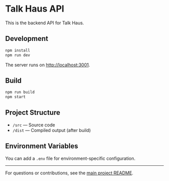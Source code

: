 # Talk Haus API

This is the backend API for Talk Haus.

## Development

```bash
npm install
npm run dev
```

The server runs on [http://localhost:3001](http://localhost:3001).

## Build

```bash
npm run build
npm start
```

## Project Structure

- `/src` — Source code
- `/dist` — Compiled output (after build)

## Environment Variables

You can add a `.env` file for environment-specific configuration.

---

For questions or contributions, see the [main project README](../../README.md).
